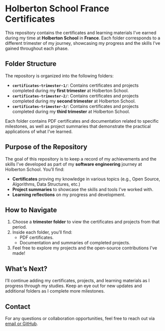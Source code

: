 # Holberton School France Certificates

This repository contains the certificates and learning materials I’ve earned during my time at **Holberton School** in **France**. Each folder corresponds to a different trimester of my journey, showcasing my progress and the skills I’ve gained throughout each phase.

## Folder Structure

The repository is organized into the following folders:

- **`certificates-trimester-1/`**: Contains certificates and projects completed during my **first trimester** at Holberton School.
- **`certificates-trimester-2/`**: Contains certificates and projects completed during my **second trimester** at Holberton School.
- **`certificates-trimester-3/`**: Contains certificates and projects completed during my **third trimester** at Holberton School.

Each folder contains PDF certificates and documentation related to specific milestones, as well as project summaries that demonstrate the practical applications of what I’ve learned.

## Purpose of the Repository

The goal of this repository is to keep a record of my achievements and the skills I’ve developed as part of my **software engineering** journey at Holberton School. You’ll find:
- **Certificates** proving my knowledge in various topics (e.g., Open Source, Algorithms, Data Structures, etc.)
- **Project summaries** to showcase the skills and tools I’ve worked with.
- **Learning reflections** on my progress and development.

## How to Navigate

1. Choose a **trimester folder** to view the certificates and projects from that period.
2. Inside each folder, you’ll find:
   - PDF certificates.
   - Documentation and summaries of completed projects.
3. Feel free to explore my projects and the open-source contributions I’ve made!

## What’s Next?

I’ll continue adding my certificates, projects, and learning materials as I progress through my studies. Keep an eye out for new updates and additional folders as I complete more milestones.

## Contact

For any questions or collaboration opportunities, feel free to reach out via [email or GitHub](https://github.com/Zairth).
